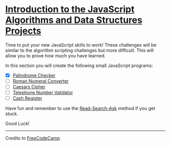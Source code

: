 # [Introduction to the JavaScript Algorithms and Data Structures Projects](https://learn.freecodecamp.org/javascript-algorithms-and-data-structures/javascript-algorithms-and-data-structures-projects)

Time to put your new JavaScript skills to work! These challenges will be similar to the algorithm scripting challenges but more difficult. This will allow you to prove how much you have learned.

In this section you will create the following small JavaScript programs:

- [x] [Palindrome Checker](01-palindrome-checker.md)
- [ ] [Roman Numeral Converter](02-roman-numeral-converter.md)
- [ ] [Caesars Cipher](03-caesars-cipher.md)
- [ ] [Telephone Number Validator](04-telephone-number-validator.md)
- [ ] [Cash Register](05-cash-register.md)

Have fun and remember to use the [Read-Search-Ask](https://forum.freecodecamp.org/t/how-to-get-help-when-you-are-stuck/19514) method if you get stuck.

Good Luck!

---

Credits to [FreeCodeCamp](https://www.freecodecamp.org/)